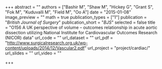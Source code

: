 +++
abstract = ""
authors = ["Bashir M", "Shaw M", "Hickey G", "Grant S", "Fok M", "Kuduvalli M", "Field M", "Oo A"]
date = "2015-01-08"
image_preview = ""
math = true
publication_types = ["1"]
publication = "*British Journal of Surgery*"
publication_short = "*BJS*"
selected = false
title = "O156 A UK perspective of volume – outcomes relationship in acute aortic dissection utilizing National Institute for Cardiovascular Outcomes Research (NICOR) data"
url_code = ""
url_dataset = ""
url_pdf = "http://www.surgicalresearch.org.uk/wp-content/uploads/2014/12/Vascular2.pdf"
url_project = "project/cardiac/"
url_slides = ""
url_video = ""

+++
